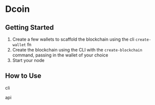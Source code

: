 # Dcoin

## Getting Started
1. Create a few wallets to scaffold the blockchain using the cli `create-wallet` fn
2. Create the blockchain using the CLI with the `create-blockchain` command, passing in the wallet of your choice
3. Start your node
## How to Use

cli

api